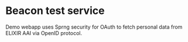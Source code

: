 # Beacon test service

Demo webapp uses Sprng security for OAuth to fetch personal data from ELIXIR AAI via OpenID protocol. 

